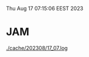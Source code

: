 Thu Aug 17 07:15:06 EEST 2023
# JAM
<a href='./cache/202308/17_07.log'>./cache/202308/17_07.log</a>
